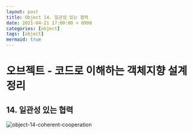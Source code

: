 ```yaml
---
layout: post
title: Object 14. 일관성 있는 협력
date: 2021-04-21 17:00:00 + 0900
categories: [object]
tags: [object]
mermaid: true
---
```

# 오브젝트 - 코드로 이해하는 객체지향 설계 정리
## 14. 일관성 있는 협력

![object-14-coherent-cooperation](https://user-images.githubusercontent.com/13375810/115518600-51d26f00-a2c3-11eb-981d-d850d8442831.png)